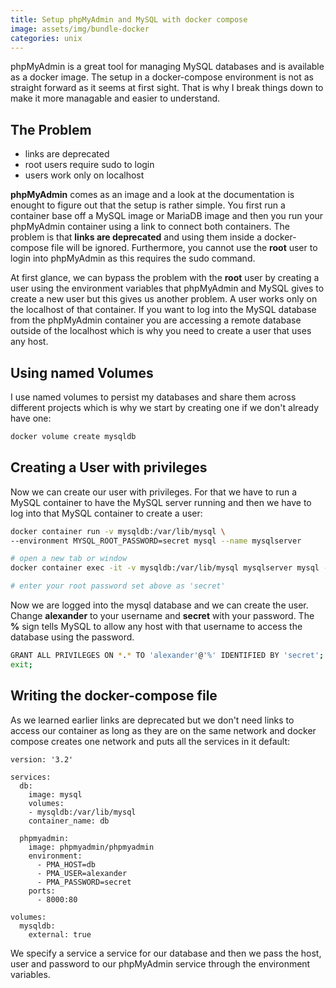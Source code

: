 ```yaml
---
title: Setup phpMyAdmin and MySQL with docker compose
image: assets/img/bundle-docker
categories: unix
---
```


phpMyAdmin is a great tool for managing MySQL databases and is available as
a docker image. The setup in a docker-compose environment is not as straight
forward as it seems at first sight. That is why I break things down to make it
more managable and easier to understand.

## The Problem

- links are deprecated
- root users require sudo to login
- users work only on localhost

**phpMyAdmin** comes as an image and a look at the documentation is enought to
figure out that the setup is rather simple. You first run a container base off
a MySQL image or MariaDB image and then you run your phpMyAdmin container using
a link to connect both containers. The problem is that **links are deprecated**
and using them inside a docker-compose file will be ignored. Furthermore,
you cannot use the **root** user to login into phpMyAdmin as this requires the
sudo command.

At first glance, we can bypass the problem with the **root** user by creating
a user using the environment variables that phpMyAdmin and MySQL gives to create
a new user but this gives us another problem. A user works only on the localhost
of that container. If you want to log into the MySQL database from the
phpMyAdmin container you are accessing a remote database outside of the localhost
which is why you need to create a user that uses any host.

## Using named Volumes

I use named volumes to persist my databases and share them across different
projects which is why we start by creating one if we don't already have one:

```bash
docker volume create mysqldb
```

## Creating a User with privileges

Now we can create our user with privileges. For that we have to run a MySQL
container to have the MySQL server running and then we have to log into that
MySQL container to create a user:

```bash
docker container run -v mysqldb:/var/lib/mysql \
--environment MYSQL_ROOT_PASSWORD=secret mysql --name mysqlserver

# open a new tab or window
docker container exec -it -v mysqldb:/var/lib/mysql mysqlserver mysql -p

# enter your root password set above as 'secret'
```

Now we are logged into the mysql database and we can create the user. Change
**alexander** to your username and **secret** with your password. The **%**
sign tells MySQL to allow any host with that username to access the database
using the password.

```bash
GRANT ALL PRIVILEGES ON *.* TO 'alexander'@'%' IDENTIFIED BY 'secret';
exit;
```

## Writing the docker-compose file

As we learned earlier links are deprecated but we don't need links to access
our container as long as they are on the same network and docker compose
creates one network and puts all the services in it default:

```docker
version: '3.2'

services:
  db:
    image: mysql
    volumes:
    - mysqldb:/var/lib/mysql
    container_name: db

  phpmyadmin:
    image: phpmyadmin/phpmyadmin
    environment:
      - PMA_HOST=db
      - PMA_USER=alexander
      - PMA_PASSWORD=secret
    ports:
      - 8000:80

volumes:
  mysqldb:
    external: true
```

We specify a service a service for our database and then we pass the host, user
and password to our phpMyAdmin service through the environment variables.